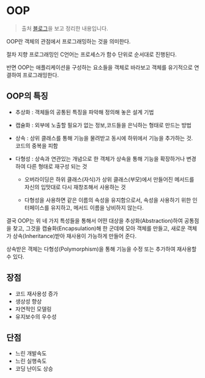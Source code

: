 # OOP

> 출처 [블로그](https://victorydntmd.tistory.com/117)을 보고 정리한 내용입니다.

OOP란 객체의 관점에서 프로그래밍하는 것을 의미한다.

절차 지향 프로그래밍인 C언어는 프로세스가 함수 단위로 순서대로 진행된다.

반면 OOP는 애플리케이션을 구성하는 요소들을 객체로 바라보고 객체를 유기적으로 연결하여 프로그래밍한다.

## OOP의 특징

-   추상화 : 객체들의 공통된 특징을 파악해 정의해 놓은 설계 기법
-   캡슐화 : 외부에 노출할 필요가 없는 정보,코드들을 은닉하는 형태로 만드는 방법
-   상속 : 상위 클래스를 통해 기능을 물려받고 동시에 하위에서 기능을 추가하는 것. 코드의 중복을 피함
-   다형성 : 상속과 연관있는 개념으로 한 객체가 상속을 통해 기능을 확장하거나 변경하여 다른 형태로 재구성 되는 것

    -   오버라이딩은 하위 클래스(자식)가 상위 클래스(부모)에서 만들어진 메서드를 자신의 입맛대로 다시 재창조해서 사용하는 것

    -   다형성을 사용하면 같은 이름의 속성을 유지함으로서, 속성을 사용하기 위한 인터페이스를 유지하고, 메서드 이름을 낭비하지 않는다.

결국 OOP는 위 네 가지 특성들을 통해서 어떤 대상을 추상화(Abstraction)하여 공통점을 찾고, 그것을 캡슐화(Encapsulation)해 한 군데에 모아 객체를 만들고, 새로운 객체가 상속(Inheritance)받아 재사용이 가능하게 만들어 준다.

상속받은 객체는 다형성(Polymorphism)을 통해 기능을 수정 또는 추가하여 재사용할 수 있다.

## 장점

-   코드 재사용성 증가
-   생상성 향상
-   자연적인 모델링
-   유지보수의 우수성

## 단점

-   느린 개발속도
-   느린 실행속도
-   코딩 난이도 상승
